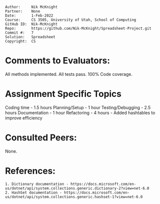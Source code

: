 ﻿```
Author:     Nik McKnight
Partner:    None
Date:       1-Feb-2022
Course:     CS 3505, University of Utah, School of Computing
GitHub ID:  Nik-McKnight
Repo:       https://github.com/Nik-McKnight/Spreadsheet-Project.git
Commit #:   7
Solution:   Spreadsheet
Copyright:  CS
```

# Comments to Evaluators:

All methods implemented.
All tests pass.
100% Code coverage.


# Assignment Specific Topics

Coding time - 1.5 hours
Planning/Setup - 1 hour
Testing/Debugging - 2.5 hours
Documentation - 1 hour
Refactoring - 4 hours - Added hashtables to improve efficiency

# Consulted Peers:

None.

# References:

    1. Dictionary documentation - https://docs.microsoft.com/en-us/dotnet/api/system.collections.generic.dictionary-2?view=net-6.0
    2. HashSet documentation - https://docs.microsoft.com/en-us/dotnet/api/system.collections.generic.hashset-1?view=net-6.0